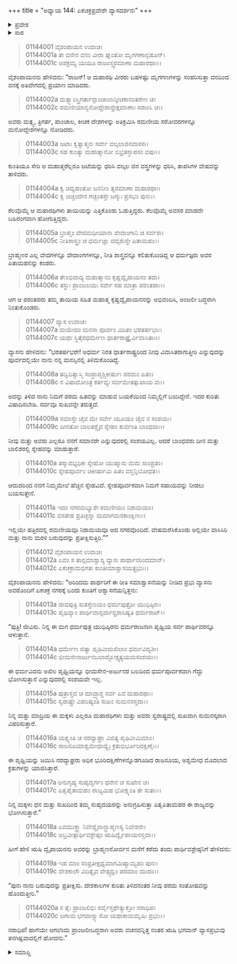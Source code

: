 +++
title = "ಅಧ್ಯಾಯ 144: ಏಕಚಕ್ರಪ್ರವೇಶೇ ವ್ಯಾಸದರ್ಶನಃ"
+++

<details><summary>ಪ್ರವೇಶ</summary>


।।   ಓಂ ಓಂ ನಮೋ ನಾರಾಯಣಾಯ।।   ಶ್ರೀ ವೇದವ್ಯಾಸಾಯ ನಮಃ ।।

ಶ್ರೀ ಕೃಷ್ಣದ್ವೈಪಾಯನ ವೇದವ್ಯಾಸ ವಿರಚಿತ  

**ಶ್ರೀ ಮಹಾಭಾರತ**

**ಆದಿ ಪರ್ವ**

**ಹಿಡಿಂಬವಧ ಪರ್ವ**

**ಅಧ್ಯಾಯ 144**

</details>


<details><summary>ಸಾರ</summary>

ಪಾಂಡವರು ತಾಪಸಿ ವೇಷಗಳನ್ನು ಧರಿಸಿ ಅಲೆದಾಡುತ್ತಿರುವಾಗ ವ್ಯಾಸನನ್ನು ಭೇಟಿಯಾದುದು (1-6). ಅವರನ್ನು ಏಕಚಕ್ರನಗರದಲ್ಲಿ ಬ್ರಾಹ್ಮಣನೋರ್ವನ ಮನೆಯಲ್ಲಿರಿಸಿ ವ್ಯಾಸನು ಮರಳಿದುದು (7-20).

</details>


> 01144001 ವೈಶಂಪಾಯನ ಉವಾಚ।  
01144001a ತೇ ವನೇನ ವನಂ ವೀರಾ ಘ್ನಂತೋ ಮೃಗಗಣಾನ್ಬಹೂನ್।  
01144001c ಅಪಕ್ರಮ್ಯ ಯಯೂ ರಾಜಂಸ್ತ್ವರಮಾಣಾ ಮಹಾರಥಾಃ।।

ವೈಶಂಪಾಯನನು ಹೇಳಿದನು: “ರಾಜನ್! ಆ ಮಹಾರಥಿ ವೀರರು ಬಹಳಷ್ಟು ಮೃಗಗಣಗಳನ್ನು ಸಂಹರಿಸುತ್ತಾ ವನದಿಂದ ವನಕ್ಕೆ ಅತಿವೇಗದಲ್ಲಿ ಪ್ರಯಾಣ ಮಾಡಿದರು.

> 01144002a ಮತ್ಸ್ಯಾಂಸ್ತ್ರಿಗರ್ತಾನ್ಪಾಂಚಾಲಾನ್ಕೀಚಕಾನಂತರೇಣ ಚ।  
01144002c ರಮಣೀಯಾನ್ವನೋದ್ದೇಶಾನ್ಪ್ರೇಕ್ಷಮಾಣಾಃ ಸರಾಂಸಿ ಚ।।

ಅವರು ಮತ್ಸ್ಯ, ತ್ರಿಗರ್ತ, ಪಾಂಚಾಲ, ಕೀಚಕ ದೇಶಗಳನ್ನು ಅತಿಕ್ರಮಿಸಿ ರಮಣೀಯ ಸರೋವರಗಳನ್ನೂ ಮನೋದ್ದೇಶಗಳನ್ನೂ ನೋಡಿದರು.

> 01144003a ಜಟಾಃ ಕೃತ್ವಾತ್ಮನಃ ಸರ್ವೇ ವಲ್ಕಲಾಜಿನವಾಸಸಃ।   
01144003c ಸಹ ಕುಂತ್ಯಾ ಮಹಾತ್ಮಾನೋ ಬಿಭ್ರತಸ್ತಾಪಸಂ ವಪುಃ।।

ಕುಂತಿಯೂ ಸೇರಿ ಆ ಮಹಾತ್ಮರೆಲ್ಲರೂ ಜಟೆಯನ್ನು ಧರಿಸಿ ವಲ್ಕಲ ಜಿನ ವಸ್ತ್ರಗಳನ್ನು ಧರಿಸಿ, ತಾಪಸಿಗಳ ವೇಷವನ್ನು ತಾಳಿದರು.

> 01144004a ಕ್ವ ಚಿದ್ವಹಂತೋ ಜನನೀಂ ತ್ವರಮಾಣಾ ಮಹಾರಥಾಃ।  
01144004c ಕ್ವ ಚಿಚ್ಚಂದೇನ ಗಚ್ಛಂತಸ್ತೇ ಜಗ್ಮುಃ ಪ್ರಸಭಂ ಪುನಃ।।

ಕೆಲವೊಮ್ಮೆ ಆ ಮಹಾರಥಿಗಳು ತಾಯಿಯನ್ನು ಎತ್ತಿಕೊಂಡು ಓಡುತ್ತಿದ್ದರು. ಕೆಲವೊಮ್ಮೆ ಅವಸರ ಮಾಡದೇ ಬಹಿರಂಗವಾಗಿ ಹೋಗುತ್ತಿದ್ದರು.

> 01144005a ಬ್ರಾಹ್ಮಂ ವೇದಮಧೀಯಾನಾ ವೇದಾಂಗಾನಿ ಚ ಸರ್ವಶಃ।  
01144005c ನೀತಿಶಾಸ್ತ್ರಂ ಚ ಧರ್ಮಜ್ಞಾ ದದೃಶುಸ್ತೇ ಪಿತಾಮಹಂ।।

ಬ್ರಾಹ್ಮಣರ ಎಲ್ಲ ವೇದಗಳನ್ನೂ ವೇದಾಂಗಗಳನ್ನೂ, ನೀತಿ ಶಾಸ್ತ್ರವನ್ನೂ ಕಲಿತುಕೊಂಡಿದ್ದ ಆ ಧರ್ಮಜ್ಞರು ಅವರ ಪಿತಾಮಹನನ್ನು ಕಂಡರು.

> 01144006a ತೇಽಭಿವಾದ್ಯ ಮಹಾತ್ಮಾನಂ ಕೃಷ್ಣದ್ವೈಪಾಯನಂ ತದಾ।  
01144006c ತಸ್ಥುಃ ಪ್ರಾಂಜಲಯಃ ಸರ್ವೇ ಸಹ ಮಾತ್ರಾ ಪರಂತಪಾಃ।।

ಆಗ ಆ ಪರಂತಪರು ತಮ್ಮ ತಾಯಿಯ ಸಹಿತ ಮಹಾತ್ಮ ಕೃಷ್ಣದ್ವೈಪಾಯನನನ್ನು ಅಭಿವಂದಿಸಿ, ಅಂಜಲೀ ಬದ್ಧರಾಗಿ ನಿಂತುಕೊಂಡರು.

> 01144007 ವ್ಯಾಸ ಉವಾಚ।  
01144007a ಮಯೇದಂ ಮನಸಾ ಪೂರ್ವಂ ವಿದಿತಂ ಭರತರ್ಷಭಾಃ।  
01144007c ಯಥಾ ಸ್ಥಿತೈರಧರ್ಮೇಣ ಧಾರ್ತರಾಷ್ಟ್ರೈರ್ವಿವಾಸಿತಾಃ।।

ವ್ಯಾಸನು ಹೇಳಿದನು: “ಭರತರ್ಷಭರೇ! ಅಧರ್ಮ ನಿರತ ಧಾರ್ತರಾಷ್ಟ್ರರಿಂದ ನೀವು ವಿವಾಸಿತರಾಗುತ್ತೀರಿ ಎನ್ನುವುದನ್ನು ಪೂರ್ವದಲ್ಲಿಯೇ ನಾನು ನನ್ನ ಮನಸ್ಸಿನಲ್ಲಿ ತಿಳಿದುಕೊಂಡಿದ್ದೆ.

> 01144008a ತದ್ವಿದಿತ್ವಾಸ್ಮಿ ಸಂಪ್ರಾಪ್ತಶ್ಚಿಕೀರ್ಷುಃ ಪರಮಂ ಹಿತಂ।  
01144008c ನ ವಿಷಾದೋಽತ್ರ ಕರ್ತವ್ಯಃ ಸರ್ವಮೇತತ್ಸುಖಾಯ ವಃ।।

ಅದನ್ನು ತಿಳಿದ ನಾನು ನಿಮಗೆ ಪರಮ ಹಿತವನ್ನು ಮಾಡುವ ಬಯಕೆಯಿಂದ ನಿಮ್ಮಲ್ಲಿಗೆ ಬಂದಿದ್ದೇನೆ. ಇದರ ಕುರಿತು ವಿಷಾದಿಸಬೇಡಿ. ಸರ್ವವೂ ಸುಖವನ್ನೇ ತರುತ್ತದೆ.

> 01144009a ಸಮಾಸ್ತೇ ಚೈವ ಮೇ ಸರ್ವೇ ಯೂಯಂ ಚೈವ ನ ಸಂಶಯಃ।  
01144009c ದೀನತೋ ಬಾಲತಶ್ಚೈವ ಸ್ನೇಹಂ ಕುರ್ವಂತಿ ಬಾಂಧವಾಃ।।

ನೀವು ಮತ್ತು ಅವರು ಎಲ್ಲರೂ ನನಗೆ ಸಮಾನರೇ ಎನ್ನುವುದರಲ್ಲಿ ಸಂಶಯವಿಲ್ಲ. ಆದರೆ ಬಾಂಧವರು ದೀನ ಮತ್ತು ಬಾಲಿಶರಲ್ಲಿ ಸ್ನೇಹವನ್ನು ಮಾಡುತ್ತಾರೆ.

> 01144010a ತಸ್ಮಾದಭ್ಯಧಿಕಃ ಸ್ನೇಹೋ ಯುಷ್ಮಾಸು ಮಮ ಸಾಂಪ್ರತಂ।  
01144010c ಸ್ನೇಹಪೂರ್ವಂ ಚಿಕೀರ್ಷಾಮಿ ಹಿತಂ ವಸ್ತನ್ನಿಬೋಧತ।।

ಆದುದರಿಂದ ನನಗೆ ನಿಮ್ಮಮೇಲೆ ಹೆಚ್ಚಿನ ಸ್ನೇಹವಿದೆ. ಸ್ನೇಹಪೂರ್ವಕವಾಗಿ ನಿಮಗೆ ಸಹಾಯವನ್ನು ನೀಡಲು ಬಯಸುತ್ತೇನೆ.

> 01144011a ಇದಂ ನಗರಮಭ್ಯಾಶೇ ರಮಣೀಯಂ ನಿರಾಮಯಂ।  
01144011c ವಸತೇಹ ಪ್ರತಿಚ್ಛನ್ನಾ ಮಮಾಗಮನಕಾಂಕ್ಷಿಣಃ।।

ಇಲ್ಲಿಯೇ ಹತ್ತಿರದಲ್ಲಿ ರಮಣೀಯವೂ ನಿರಾಮಯವೂ ಆದ ನಗರವೊಂದಿದೆ. ವೇಷಮರೆಸಿಕೊಂಡು ಅಲ್ಲಿಯೇ ವಾಸಿಸಿರಿ ಮತ್ತು ನಾನು ಮರಳಿ ಬರುವುದನ್ನು ಪ್ರತೀಕ್ಷಿಸುತ್ತಿರಿ.””

> 01144012 ವೈಶಂಪಾಯನ ಉವಾಚ।  
01144012a ಏವಂ ಸ ತಾನ್ಸಮಾಶ್ವಾಸ್ಯ ವ್ಯಾಸಃ ಪಾರ್ಥಾನರಿಂದಮಾನ್।  
01144012c ಏಕಚಕ್ರಾಮಭಿಗತಃ ಕುಂತೀಮಾಶ್ವಾಸಯತ್ಪ್ರಭುಃ।।

ವೈಶಂಪಾಯನನು ಹೇಳಿದನು: “ಅರಿಂದಮ ಪಾರ್ಥರಿಗೆ ಈ ರೀತಿ ಸಮಾಶ್ವಾಸನೆಯನ್ನು ನೀಡಿದ ಪ್ರಭು ವ್ಯಾಸನು ಅವರೊಂದಿಗೆ ಏಕಚಕ್ರ ನಗರಕ್ಕೆ ಬಂದು ಕುಂತಿಗೆ ಆಶ್ವಾಸನೆಯನ್ನಿತ್ತನು:

> 01144013a ಜೀವಪುತ್ರಿ ಸುತಸ್ತೇಽಯಂ ಧರ್ಮಪುತ್ರೋ ಯುಧಿಷ್ಠಿರಃ।  
01144013c ಪೃಥಿವ್ಯಾಂ ಪಾರ್ಥಿವಾನ್ಸರ್ವಾನ್ಪ್ರಶಾಸಿಷ್ಯತಿ ಧರ್ಮರಾಟ್।।

“ಪುತ್ರಿ! ಜೀವಿಸು. ನಿನ್ನ ಈ ಮಗ ಧರ್ಮಪುತ್ರ ಯುಧಿಷ್ಠಿರನು ಧರ್ಮರಾಜನಾಗಿ ಪೃಥ್ವಿಯ ಸರ್ವ ಪಾರ್ಥಿವರನ್ನೂ ಆಳುತ್ತಾನೆ.

> 01144014a ಧರ್ಮೇಣ ಜಿತ್ವಾ ಪೃಥಿವೀಮಖಿಲಾಂ ಧರ್ಮವಿದ್ವಶೀ।  
01144014c ಭೀಮಸೇನಾರ್ಜುನಬಲಾದ್ಭೋಕ್ಷ್ಯತ್ಯಯಮಸಂಶಯಃ।।

ಈ ಧರ್ಮವಿದನು ಅಖಿಲ ಪೃಥ್ವಿಯನ್ನೂ ಭೀಮಸೇನ-ಅರ್ಜುನರ ಬಲದಿಂದ ಧರ್ಮಪೂರ್ವಕವಾಗಿ ಗೆದ್ದು ಭೋಗಿಸುತ್ತಾನೆ ಎನ್ನುವುದರಲ್ಲಿ ಸಂಶಯವೇ ಇಲ್ಲ.

> 01144015a ಪುತ್ರಾಸ್ತವ ಚ ಮಾದ್ರ್ಯಾಶ್ಚ ಸರ್ವ ಏವ ಮಹಾರಥಾಃ।  
01144015c ಸ್ವರಾಷ್ಟ್ರೇ ವಿಹರಿಷ್ಯಂತಿ ಸುಖಂ ಸುಮನಸಸ್ತದಾ।।

ನಿನ್ನ ಮತ್ತು ಮಾದ್ರಿಯ ಈ ಮಕ್ಕಳು ಎಲ್ಲರೂ ಮಹಾರಥಿಗಳು ಮತ್ತು ಅವರು ಸ್ವರಾಷ್ಟ್ರದಲ್ಲಿ ಸುಖವಾಗಿ ಸುಮನಸ್ಕರಾಗಿ ವಿಹರಿಸುತ್ತಾರೆ.

> 01144016a ಯಕ್ಷ್ಯಂತಿ ಚ ನರವ್ಯಾಘ್ರಾ ವಿಜಿತ್ಯ ಪೃಥಿವೀಮಿಮಾಂ।  
01144016c ರಾಜಸೂಯಾಶ್ವಮೇಧಾದ್ಯೈಃ ಕ್ರತುಭಿರ್ಭೂರಿದಕ್ಷಿಣೈಃ।।

ಈ ಪೃಥ್ವಿಯನ್ನು ಜಯಿಸಿ ನರವ್ಯಾಘ್ರರು ಅಧಿಕ ಭೂರಿದಕ್ಷಿಣೆಗಳನ್ನೊಡಗೂಡಿದ ರಾಜಸೂಯ, ಅಶ್ವಮೇಧ ಮೊದಲಾದ ಕ್ರತುಗಳನ್ನು ಯಾಜಿಸಿತ್ತಾರೆ.

> 01144017a ಅನುಗೃಹ್ಯ ಸುಹೃದ್ವರ್ಗಂ ಧನೇನ ಚ ಸುಖೇನ ಚ।  
01144017c ಪಿತೃಪೈತಾಮಹಂ ರಾಜ್ಯಮಿಹ ಭೋಕ್ಷ್ಯಂತಿ ತೇ ಸುತಾಃ।।

ನಿನ್ನ ಮಕ್ಕಳು ಧನ ಮತ್ತು ಸುಖದಿಂದ ತಮ್ಮ ಸುಹೃದಯರನ್ನು ಅನುಗ್ರಹಿಸುತ್ತಾ ಪಿತೃಪಿತಾಮಹರ ಈ ರಾಜ್ಯವನ್ನು ಭೋಗಿಸುತ್ತಾರೆ.”

> 01144018a ಏವಮುಕ್ತ್ವಾ ನಿವೇಶ್ಯೈನಾನ್ಬ್ರಾಹ್ಮಣಸ್ಯ ನಿವೇಶನೇ।  
01144018c ಅಬ್ರವೀತ್ಪಾರ್ಥಿವಶ್ರೇಷ್ಠಂ ಋಷಿರ್ದ್ವೈಪಾಯನಸ್ತದಾ।।

ಹೀಗೆ ಹೇಳಿ ಋಷಿ ದ್ವೈಪಾಯನನು ಅವರನ್ನು ಬ್ರಾಹ್ಮಣನೋರ್ವನ ಮನೆಗೆ ಕರೆದು ತಂದು ಪಾರ್ಥಿವಶ್ರೇಷ್ಠನಿಗೆ ಹೇಳಿದನು:

> 01144019a ಇಹ ಮಾಂ ಸಂಪ್ರತೀಕ್ಷಧ್ವಮಾಗಮಿಷ್ಯಾಮ್ಯಹಂ ಪುನಃ।   
01144019c ದೇಶಕಾಲೌ ವಿದಿತ್ವೈವ ವೇತ್ಸ್ಯಧ್ವಂ ಪರಮಾಂ ಮುದಂ।।

“ಪುನಃ ನಾನು ಬರುವುದನ್ನು ಪ್ರತೀಕ್ಷಿಸು. ದೇಶಕಾಲಗಳ ಕುರಿತು ತಿಳಿದನಂತರ ನೀವು ಪರಮ ಸಂತೋಷವನ್ನು ಹೊಂದುತ್ತೀರಿ.”

> 01144020a ಸ ತೈಃ ಪ್ರಾಂಜಲಿಭಿಃ ಸರ್ವೈಸ್ತಥೇತ್ಯುಕ್ತೋ ನರಾಧಿಪ।  
01144020c ಜಗಾಮ ಭಗವಾನ್ವ್ಯಾಸೋ ಯಥಾಕಾಮಮೃಷಿಃ ಪ್ರಭುಃ।।

ನರಾಧಿಪ! ಹಾಗೆಯೇ ಆಗಲೆಂದು ಪ್ರಾಂಜಲೀಬದ್ಧರಾಗಿ ಅವರು ವಚನವನ್ನಿತ್ತ ನಂತರ ಋಷಿ ಭಗವಾನ್ ವ್ಯಾಸಪ್ರಭುವು ತನಗಿಷ್ಟವಾದಲ್ಲಿಗೆ ಹೋದನು.”



<details><summary>ಸಮಾಪ್ತಿ</summary>

ಇತಿ ಶ್ರೀ ಮಹಾಭಾರತೇ ಆದಿಪರ್ವಣಿ ಹಿಡಿಂಬವಧಪರ್ವಣಿ ಏಕಚಕ್ರಪ್ರವೇಶೇ ವ್ಯಾಸದರ್ಶನೇ ಚತುಶ್ಚತ್ವಾರಿಂಶದಧಿಕಶತತಮೋಽಧ್ಯಾಯ:।।  
ಇದು ಶ್ರೀ ಮಹಾಭಾರತದಲ್ಲಿ ಆದಿಪರ್ವದಲ್ಲಿ ಹಿಡಿಂಬವಧಪರ್ವದಲ್ಲಿ ಏಕಚಕ್ರಪ್ರವೇಶದಲ್ಲಿ ವ್ಯಾಸದರ್ಶನ ಎನ್ನುವ ನೂರಾನಲ್ವತ್ತ್ನಾಲ್ಕನೆಯ ಅಧ್ಯಾಯವು.
ಇತಿ ಶ್ರೀ ಮಹಾಭಾರತೇ ಆದಿಪರ್ವಣಿ ಹಿಡಿಂಬವಧಪರ್ವ:।।  
ಇದು ಶ್ರೀ ಮಹಾಭಾರತದಲ್ಲಿ ಆದಿಪರ್ವದಲ್ಲಿ ಹಿಡಿಂಬವಧಪರ್ವವು.
ಇದೂವರೆಗಿನ ಒಟ್ಟು ಮಹಾಪರ್ವಗಳು-0/18, ಉಪಪರ್ವಗಳು-9/100, ಅಧ್ಯಾಯಗಳು-144/1995, ಶ್ಲೋಕಗಳು-5016/73784.


</details>

